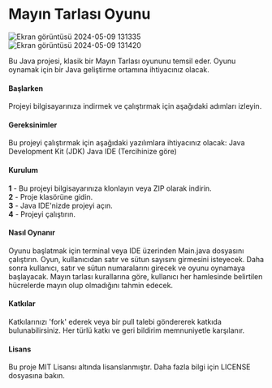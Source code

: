 # Mayın Tarlası Oyunu

![Ekran görüntüsü 2024-05-09 131335](https://github.com/mhmtygmr0/MayinTarlasiOyunu/assets/93721529/78de1041-87f2-4246-a557-893691b9a0cc)
![Ekran görüntüsü 2024-05-09 131420](https://github.com/mhmtygmr0/MayinTarlasiOyunu/assets/93721529/10c2c772-5df9-4288-af9f-0d3d8be235cb)


Bu Java projesi, klasik bir Mayın Tarlası oyununu temsil eder. Oyunu oynamak için bir Java geliştirme ortamına ihtiyacınız olacak.


#### Başlarken
Projeyi bilgisayarınıza indirmek ve çalıştırmak için aşağıdaki adımları izleyin.


#### Gereksinimler
Bu projeyi çalıştırmak için aşağıdaki yazılımlara ihtiyacınız olacak:
Java Development Kit (JDK)
Java IDE (Tercihinize göre)


#### Kurulum
**1** - Bu projeyi bilgisayarınıza klonlayın veya ZIP olarak indirin. <br/>
**2** - Proje klasörüne gidin. <br/>
**3** - Java IDE'nizde projeyi açın. <br/>
**4** - Projeyi çalıştırın. <br/>


#### Nasıl Oynanır
Oyunu başlatmak için terminal veya IDE üzerinden Main.java dosyasını çalıştırın. Oyun, kullanıcıdan satır ve sütun sayısını girmesini isteyecek. Daha sonra kullanıcı, satır ve sütun numaralarını girecek ve oyunu oynamaya başlayacak. Mayın tarlası kurallarına göre, kullanıcı her hamlesinde belirtilen hücrelerde mayın olup olmadığını tahmin edecek.


#### Katkılar
Katkılarınızı 'fork' ederek veya bir pull talebi göndererek katkıda bulunabilirsiniz. Her türlü katkı ve geri bildirim memnuniyetle karşılanır.


#### Lisans
Bu proje MIT Lisansı altında lisanslanmıştır. Daha fazla bilgi için LICENSE dosyasına bakın.
